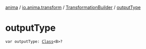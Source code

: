 [anima](../../index.md) / [io.anima.transform](../index.md) / [TransformationBuilder](index.md) / [outputType](./output-type.md)

# outputType

`var outputType: `[`Class`](https://docs.oracle.com/javase/6/docs/api/java/lang/Class.html)`<B>?`
